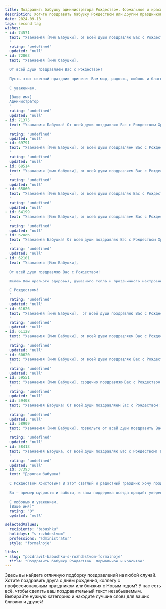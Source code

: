 ```yaml
---
title: Поздравить бабушку администратора Рождеством. Формальное и красивое
description: Хотите поздравить бабушку Рождеством или другим праздником? Наш ИИ создаст незабываемое поздравление, а вы обязательно выделитесь среди других.  
date: 2024-09-18
tags: second tag
wishes:
- id: 74571
  text: "Уважаемая [Имя Бабушки], от всей души поздравляю Вас с Рождеством Христовым! Пусть этот светлый праздник принесет в Ваш дом мир, любовь и благополучие. Желаю Вам крепкого здоровья, бодрости духа и радости от общения с близкими. Пусть каждый день Вашей жизни будет наполнен счастьем и добрыми делами.
  "
  rating: "undefined"
  updated: "null"
- id: 72863
  text: "Уважаемая [имя бабушки],
  
  От всей души поздравляем Вас с Рождеством!
  
  Пусть этот светлый праздник принесет Вам мир, радость, любовь и благополучие! Желаем Вам крепкого здоровья, бодрости духа и много счастливых мгновений в кругу родных и близких.
  
  С уважением,
  
  [Ваше имя]
  Администратор
  "
  rating: "undefined"
  updated: "null"
- id: 71375
  text: "Уважаемая Бабушка! От всей души поздравляю Вас с Рождеством Христовым! Пусть этот светлый праздник принесет Вам  радость, тепло и мир в душе. Желаю Вам крепкого здоровья, благополучия и долгих лет жизни.
  "
  rating: "undefined"
  updated: "null"
- id: 69791
  text: "Уважаемая [Имя Бабушки], от всей души поздравляем Вас с Рождеством Христовым! Желаем Вам крепкого здоровья, душевного спокойствия и благополучия в новом году. Пусть этот светлый праздник принесет в Ваш дом радость, любовь и мир.
  "
  rating: "undefined"
  updated: "null"
- id: 68514
  text: "Уважаемая [имя бабушки], от всей души поздравляем Вас с Рождеством Христовым! Желаем Вам крепкого здоровья,  душевного тепла, семейного благополучия и радости в сердце. Пусть Рождественские чудеса наполнят Ваш дом светом, любовью и добром.
  "
  rating: "undefined"
  updated: "null"
- id: 65860
  text: "Уважаемая [Имя Бабушки], от всей души поздравляю Вас с Рождеством! Желаю Вам крепкого здоровья, душевного спокойствия, тепла семейного очага и много-много радости в Новом году! Пусть этот праздник принесет Вам мир, добро и светлые надежды. Счастливого Рождества!
  "
  rating: "undefined"
  updated: "null"
- id: 64199
  text: "Уважаемая [Имя Бабушки], от всей души поздравляем Вас с Рождеством! Желаем Вам крепкого здоровья, душевного тепла, радости и праздничного настроения в кругу близких людей. Пусть этот светлый праздник принесет в Ваш дом мир, благополучие и исполнение всех желаний.
  "
  rating: "undefined"
  updated: "null"
- id: 62886
  text: "Уважаемая Бабушка! От всей души поздравляю Вас с Рождеством Христовым! Пусть этот светлый праздник принесет Вам мир, радость и благополучие. Желаю Вам крепкого здоровья, душевного тепла и  счастья!
  "
  rating: "undefined"
  updated: "null"
- id: 62101
  text: "Уважаемая [Имя Бабушки],
  
  От всей души поздравляю Вас с Рождеством!
  
  Желаю Вам крепкого здоровья, душевного тепла и праздничного настроения. Пусть этот светлый праздник принесет Вам радость, мир и благополучие.
  
  С Рождеством!
  "
  rating: "undefined"
  updated: "null"
- id: 61626
  text: "Уважаемая [имя Бабушки],  от всей души поздравляю Вас с Рождеством! Желаю Вам крепкого здоровья,  мира,  радости и тепла в Вашем доме. Пусть этот светлый праздник принесет Вам  радость  и  умиротворение. Счастливого Рождества!
  "
  rating: "undefined"
  updated: "null"
- id: 61128
  text: "Уважаемая [Имя Бабушки], от всей души поздравляем Вас с Рождеством! Желаем Вам тепла, уюта, праздничного настроения и благополучия в Новом году. Пусть Рождество принесет Вам здоровье, радость и мир в Вашу семью.
  "
  rating: "undefined"
  updated: "null"
- id: 60620
  text: "Уважаемая [имя Бабушки], от всей души поздравляю Вас с Рождеством Христовым! Желаю Вам крепкого здоровья,  радости, благополучия и душевного тепла в кругу семьи. Пусть этот светлый праздник принесет в Ваш дом мир, любовь и надежду.
  "
  rating: "undefined"
  updated: "null"
- id: 59551
  text: "Уважаемая [Имя Бабушки], сердечно поздравляю Вас с Рождеством! Желаю Вам крепкого здоровья, душевного тепла и семейного благополучия в Новом году. Пусть Рождество принесет в Ваш дом мир, радость и свет!
  "
  rating: "undefined"
  updated: "null"
- id: 59408
  text: "Уважаемая Бабушка! От всей души поздравляем Вас с Рождеством! Пусть в этот светлый праздник в Вашем доме царят мир, любовь и благополучие. Желаем Вам крепкого здоровья, праздничного настроения и исполнения всех желаний!
  "
  rating: "undefined"
  updated: "null"
- id: 58909
  text: "Уважаемая [имя Бабушки], позвольте от всей души поздравить Вас с Рождеством! Желаю Вам крепкого здоровья, душевного тепла,  мира и благополучия в Новом году. Пусть праздничная атмосфера Рождества принесет Вам радость, надежду и новые светлые впечатления.
  "
  rating: "undefined"
  updated: "null"
- id: 58413
  text: "Уважаемая Бабушка, от всей души поздравляю Вас с Рождеством! Желаю Вам крепкого здоровья, душевного тепла, семейного благополучия и радости в каждом мгновении! Пусть этот светлый праздник принесет Вам мир и благодать!
  "
  rating: "undefined"
  updated: "null"
- id: 37393
  text: "Дорогая бабушка!
  
  С Рождеством Христовым! В этот светлый и радостный праздник хочу поздравить вас с огромным теплом и уважением. Пусть в вашем сердце всегда царит мир и согласие, а каждый день приносит только радость и счастье.
  
  Вы — пример мудрости и заботы, и ваша поддержка всегда придаёт уверенности. Желаю вам крепкого здоровья, благополучия и новых ярких впечатлений. Пусть каждый миг будет наполнен любовью и теплом близких вам людей.
  
  С любовью и уважением,
  [Ваше имя]"
  rating: "0"
  updated: "null"

selectedValues:
  recipients: "babushku"
  holidays: "s-rozhdestvom"
  professions: "administrator"
  style: "formalnoje"

links:
- slug: "pozdravit-babushku-s-rozhdestvom-formalnoje"
  title: "Поздравить бабушку Рождеством. Формальное и красивое"
---
```


Здесь вы найдете отличную подборку поздравлений на любой случай. 
Хотите поздравить друга с днём рождения, коллегу с профессиональным праздником или близких с Новым годом? У нас есть всё, чтобы сделать ваш поздравительный текст незабываемым. Выбирайте нужную категорию и находите лучшие слова для ваших близких и друзей!
